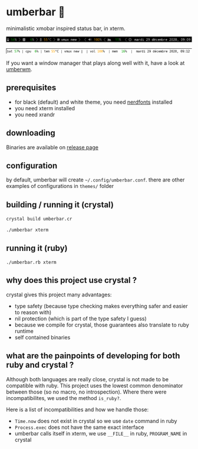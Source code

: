 # umberbar 🐏  

minimalistic xmobar inspired status bar, in xterm. 

![black theme](themes/black.png)

![white theme](themes/white-no-nerd.png)

If you want a window manager that plays along well with it, have a look at [umberwm](https://github.com/yazgoo/umberwm/).

## prerequisites 

- for black (default) and white theme, you need [nerdfonts](https://www.nerdfonts.com/) installed
- you need xterm installed
- you need xrandr

## downloading

Binaries are available on [release page](https://github.com/yazgoo/umberbar/releases)

## configuration

by default, umberbar will create `~/.config/umberbar.conf`.
there are other examples of configurations in `themes/` folder

## building / running it (crystal)

```
crystal build umberbar.cr
```

```
./umberbar xterm
```

## running it (ruby)

```
./umberbar.rb xterm
```
## why does this project use crystal ?

crystal gives this project many advantages:

- type safety (because type checking makes everything safer and easier to reason with)
- nil protection (which is part of the type safety I guess)
- because we compile for crystal, those guarantees also translate to ruby runtime
- self contained binaries

## what are the painpoints of developing for both ruby and crystal ?

Although both languages are really close, crystal is not made to be compatible with ruby.
This project uses the lowest common denominator between those (so no macro, no introspection).
Where there were incompatibilites, we used the method `is_ruby?`.

Here is a list of incompatibilities and how we handle those:

  - `Time.now` does not exist in crystal so we use `date` command in ruby
  - `Process.exec` does not have the same exact interface
  - umberbar calls itself in xterm, we use `__FILE__` in ruby, `PROGRAM_NAME` in crystal
